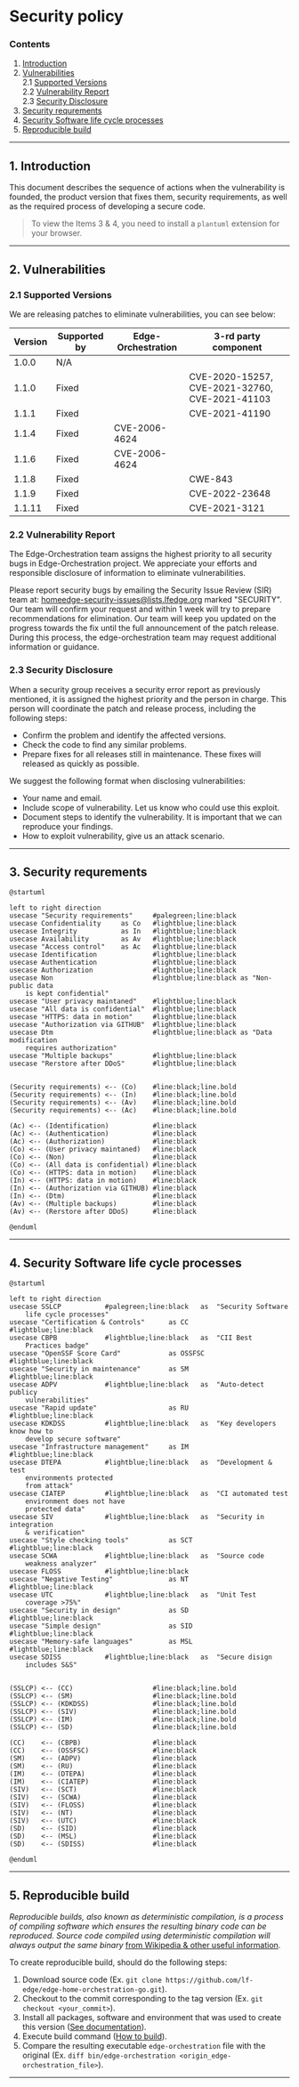 # Security policy

### Contents
1. [Introduction](#1-introduction)
2. [Vulnerabilities](#2-vulnerabilities)  
    2.1 [Supported Versions](#21-supported-versions)  
    2.2 [Vulnerability Report](#22-vulnerability-report)  
    2.3 [Security Disclosure](#23-security-disclosure)  
3. [Security requrements](#3-security_requirements)
4. [Security Software life cycle processes](#4-security-software-life-cycle-processes)
5. [Reproducible build](#5-reproducible-build)

---

## 1. Introduction

This document describes the sequence of actions when the vulnerability is founded, the product version that fixes them, security requirements, as well as the required process of developing a secure code.
 
 > To view the Items 3 & 4, you need to install a `plantuml` extension for your browser.

---

## 2. Vulnerabilities

### 2.1 Supported Versions

We are releasing patches to eliminate vulnerabilities, you can see below:

| Version     | Supported by | Edge-Orchestration | 3-rd party component                           |
| ----------- | ------------ | ------------------ | ---------------------------------------------- |
| 1.0.0       | N/A          |                    |                                                |
| 1.1.0       | Fixed        |                    | CVE-2020-15257, CVE-2021-32760, CVE-2021-41103 |
| 1.1.1       | Fixed        |                    | CVE-2021-41190                                 |
| 1.1.4       | Fixed        | CVE-2006-4624      |                                                |
| 1.1.6       | Fixed        | CVE-2006-4624      |                                                |
| 1.1.8       | Fixed        |                    | CWE-843                                        |
| 1.1.9       | Fixed        |                    | CVE-2022-23648                                 |
| 1.1.11      | Fixed        |                    | CVE-2021-3121                                  |

### 2.2 Vulnerability Report

The Edge-Orchestration team assigns the highest priority to all security bugs in Edge-Orchestration project. We appreciate your efforts and
responsible disclosure of information to eliminate vulnerabilities.

Please report security bugs by emailing the Security Issue Review (SIR) team at: homeedge-security-issues@lists.lfedge.org marked "SECURITY".
Our team will confirm your request and within 1 week will try to prepare recommendations for elimination. Our team will keep you updated on the progress towards the fix until the full announcement of the patch release. During this process, the edge-orchestration team may request additional information or guidance.


### 2.3 Security Disclosure

When a security group receives a security error report as previously mentioned, it is assigned the highest priority and the person in charge. This person will coordinate the patch and release process,
including the following steps:

  * Confirm the problem and identify the affected versions.
  * Check the code to find any similar problems.
  * Prepare fixes for all releases still in maintenance. These fixes will
    released as quickly as possible.

We suggest the following format when disclosing vulnerabilities:

  * Your name and email.
  * Include scope of vulnerability. Let us know who could use this exploit.
  * Document steps to identify the vulnerability. It is important that we can reproduce your findings. 
  * How to exploit vulnerability, give us an attack scenario.

---

## 3. Security requrements

```plantuml
@startuml

left to right direction
usecase "Security requirements"     #palegreen;line:black
usecase Confidentiality     as Co   #lightblue;line:black
usecase Integrity           as In   #lightblue;line:black
usecase Availability        as Av   #lightblue;line:black
usecase "Access control"    as Ac   #lightblue;line:black
usecase Identification              #lightblue;line:black
usecase Authentication              #lightblue;line:black
usecase Authorization               #lightblue;line:black
usecase Non                         #lightblue;line:black as "Non-public data 
    is kept confidential"
usecase "User privacy maintaned"    #lightblue;line:black
usecase "All data is confidential"  #lightblue;line:black
usecase "HTTPS: data in motion"     #lightblue;line:black
usecase "Authorization via GITHUB"  #lightblue;line:black
usecase Dtm                         #lightblue;line:black as "Data modification
    requires authorization"
usecase "Multiple backups"          #lightblue;line:black
usecase "Rerstore after DDoS"       #lightblue;line:black


(Security requirements) <-- (Co)    #line:black;line.bold
(Security requirements) <-- (In)    #line:black;line.bold
(Security requirements) <-- (Av)    #line:black;line.bold
(Security requirements) <-- (Ac)    #line:black;line.bold

(Ac) <-- (Identification)           #line:black
(Ac) <-- (Authentication)           #line:black
(Ac) <-- (Authorization)            #line:black
(Co) <-- (User privacy maintaned)   #line:black
(Co) <-- (Non)                      #line:black
(Co) <-- (All data is confidential) #line:black
(Co) <-- (HTTPS: data in motion)    #line:black
(In) <-- (HTTPS: data in motion)    #line:black
(In) <-- (Authorization via GITHUB) #line:black
(In) <-- (Dtm)                      #line:black
(Av) <-- (Multiple backups)         #line:black
(Av) <-- (Rerstore after DDoS)      #line:black

@enduml
```
---

## 4. Security Software life cycle processes
```plantuml
@startuml

left to right direction
usecase SSLCP           #palegreen;line:black   as  "Security Software
    life cycle processes"
usecase "Certification & Controls"      as CC       #lightblue;line:black
usecase CBPB            #lightblue;line:black   as  "CII Best 
    Practices badge"
usecase "OpenSSF Score Card"            as OSSFSC   #lightblue;line:black
usecase "Security in maintenance"       as SM       #lightblue;line:black
usecase ADPV            #lightblue;line:black   as  "Auto-detect publicy
    vulnerabilities"
usecase "Rapid update"                  as RU       #lightblue;line:black
usecase KDKDSS          #lightblue;line:black   as  "Key developers know how to
    develop secure software"
usecase "Infrastructure management"     as IM       #lightblue;line:black
usecase DTEPA           #lightblue;line:black   as  "Development & test
    environments protected
    from attack"
usecase CIATEP          #lightblue;line:black   as  "CI automated test
    environment does not have
    protected data"
usecase SIV             #lightblue;line:black   as  "Security in integration
    & verification"
usecase "Style checking tools"          as SCT      #lightblue;line:black
usecase SCWA            #lightblue;line:black   as  "Source code
    weakness analyzer"
usecase FLOSS           #lightblue;line:black
usecase "Negative Testing"              as NT       #lightblue;line:black
usecase UTC             #lightblue;line:black   as  "Unit Test
    coverage >75%"
usecase "Security in design"            as SD       #lightblue;line:black
usecase "Simple design"                 as SID      #lightblue;line:black
usecase "Memory-safe languages"         as MSL      #lightblue;line:black
usecase SDISS           #lightblue;line:black   as  "Secure disign
    includes S&S"


(SSLCP) <-- (CC)                    #line:black;line.bold
(SSLCP) <-- (SM)                    #line:black;line.bold
(SSLCP) <-- (KDKDSS)                #line:black;line.bold
(SSLCP) <-- (SIV)                   #line:black;line.bold
(SSLCP) <-- (IM)                    #line:black;line.bold
(SSLCP) <-- (SD)                    #line:black;line.bold

(CC)    <-- (CBPB)                  #line:black
(CC)    <-- (OSSFSC)                #line:black
(SM)    <-- (ADPV)                  #line:black
(SM)    <-- (RU)                    #line:black
(IM)    <-- (DTEPA)                 #line:black
(IM)    <-- (CIATEP)                #line:black
(SIV)   <-- (SCT)                   #line:black
(SIV)   <-- (SCWA)                  #line:black
(SIV)   <-- (FLOSS)                 #line:black
(SIV)   <-- (NT)                    #line:black
(SIV)   <-- (UTC)                   #line:black
(SD)    <-- (SID)                   #line:black
(SD)    <-- (MSL)                   #line:black
(SD)    <-- (SDISS)                 #line:black

@enduml
```
---

## 5. Reproducible build

_Reproducible builds, also known as deterministic compilation, is a process of compiling software which ensures the resulting binary code can be reproduced. Source code compiled using deterministic compilation will always output the same binary_ [from  Wikipedia & other useful information](https://en.wikipedia.org/wiki/Reproducible_builds). 

To create reproducible build, should do the following steps:

1. Download source code (Ex. `git clone https://github.com/lf-edge/edge-home-orchestration-go.git`).
2. Checkout to the commit corresponding to the tag version (Ex. `git checkout <your_commit>`).
3. Install all packages, software and environment  that was used to create this version ([See documentation](https://github.com/lf-edge/edge-home-orchestration-go/blob/master/docs/platforms/x86_64_linux/x86_64_linux.md)). 
4. Execute build command ([How to build](https://github.com/lf-edge/edge-home-orchestration-go/blob/master/docs/platforms/x86_64_linux/x86_64_linux.md#how-to-build)).
5. Compare  the resulting executable `edge-orchestration` file with the original (Ex. `diff bin/edge-orchestration <origin_edge-orchestration_file>`).

---
